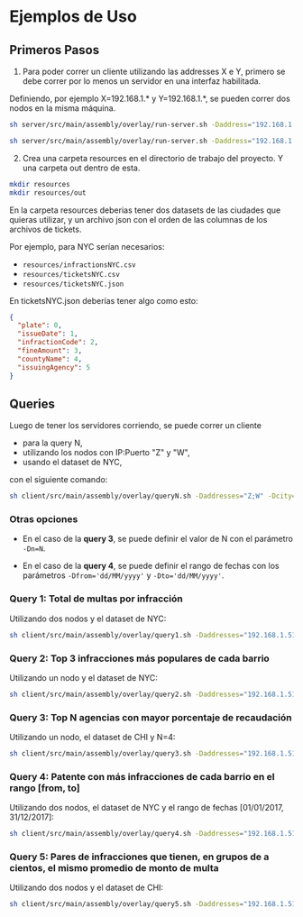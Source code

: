 # Ejemplos de Uso

## Primeros Pasos

1. Para poder correr un cliente utilizando las addresses X e Y, primero se debe correr por lo menos un servidor en una interfaz habilitada.

Definiendo, por ejemplo X=192.168.1.* y Y=192.168.1.*, se pueden correr dos nodos en la misma máquina.

```bash
sh server/src/main/assembly/overlay/run-server.sh -Daddress="192.168.1.*"
```

```bash
sh server/src/main/assembly/overlay/run-server.sh -Daddress="192.168.1.*"
```

2. Crea una carpeta resources en el directorio de trabajo del proyecto. Y una carpeta out dentro de esta.

```bash
mkdir resources
mkdir resources/out
```

En la carpeta resources deberias tener dos datasets de las ciudades que quieras utilizar, y un archivo json con el orden de las columnas de los archivos de tickets.

Por ejemplo, para NYC serían necesarios:

* `resources/infractionsNYC.csv`
* `resources/ticketsNYC.csv`
* `resources/ticketsNYC.json`

En ticketsNYC.json deberías tener algo como esto:

```json
{
  "plate": 0,
  "issueDate": 1,
  "infractionCode": 2,
  "fineAmount": 3,
  "countyName": 4,
  "issuingAgency": 5
}
```

## Queries

Luego de tener los servidores corriendo, se puede correr un cliente

* para la query N,
* utilizando los nodos con IP:Puerto "Z" y "W",
* usando el dataset de NYC, 

con el siguiente comando:

```bash
sh client/src/main/assembly/overlay/queryN.sh -Daddresses="Z;W" -Dcity=NYC -DinPath=./resources -DoutPath=./resources/out
```

### Otras opciones

* En el caso de la **query 3**, se puede definir el valor de N con el parámetro `-Dn=N`.

* En el caso de la **query 4**, se puede definir el rango de fechas con los parámetros `-Dfrom='dd/MM/yyyy'` y `-Dto='dd/MM/yyyy'`.

### Query 1: Total de multas por infracción

Utilizando dos nodos y el dataset de NYC:
```bash
sh client/src/main/assembly/overlay/query1.sh -Daddresses="192.168.1.51:5701;192.168.1.52:5701" -Dcity=NYC -DinPath=./resources -DoutPath=./resources/out
```

### Query 2: Top 3 infracciones más populares de cada barrio

Utilizando un nodo y el dataset de NYC:
```bash
sh client/src/main/assembly/overlay/query2.sh -Daddresses="192.168.1.51:5701" -Dcity=NYC -DinPath=./resources -DoutPath=./resources/out
```

### Query 3: Top N agencias con mayor porcentaje de recaudación

Utilizando un nodo, el dataset de CHI y N=4:
```bash
sh client/src/main/assembly/overlay/query3.sh -Daddresses="192.168.1.51:5701" -Dcity=CHI -Dn=4 -DinPath=./resources -DoutPath=./resources/out
```

### Query 4: Patente con más infracciones de cada barrio en el rango [from, to]

Utilizando dos nodos, el dataset de NYC y el rango de fechas [01/01/2017, 31/12/2017]:
```bash
sh client/src/main/assembly/overlay/query4.sh -Daddresses="192.168.1.51:5701" -Dcity=NYC -Dfrom='01/01/2017' -Dto='31/12/2017' -DinPath=./resources -DoutPath=./resources/out
```

### Query 5: Pares de infracciones que tienen, en grupos de a cientos, el mismo promedio de monto de multa

Utilizando dos nodos y el dataset de CHI:
```bash
sh client/src/main/assembly/overlay/query5.sh -Daddresses="192.168.1.51:5701;192.168.1.52:5701" -Dcity=CHI -DinPath=./resources -DoutPath=./resources/out
```